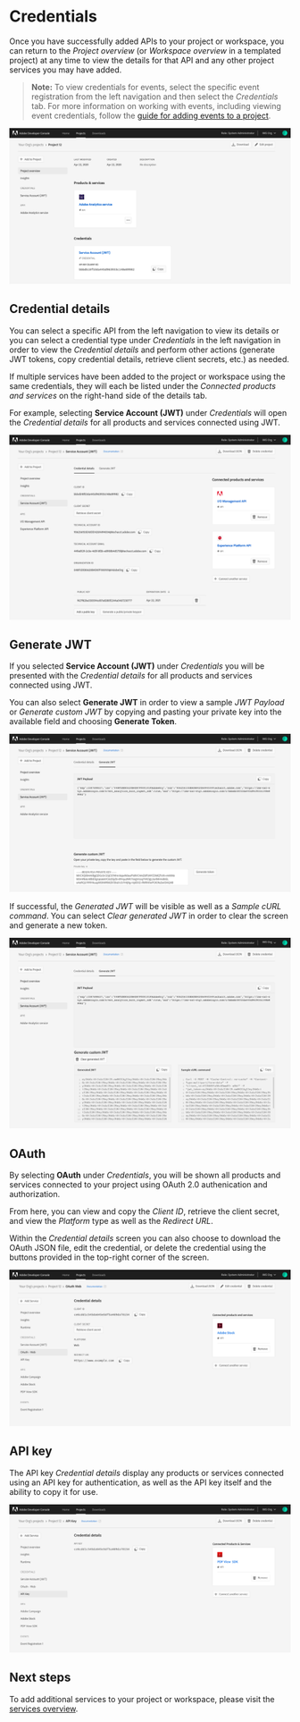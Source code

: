 # Credentials

Once you have successfully added APIs to your project or workspace, you can return to the *Project overview* (or *Workspace overview* in a templated project) at any time to view the details for that API and any other project services you may have added. 

> **Note:** To view credentials for events, select the specific event registration from the left navigation and then select the *Credentials* tab. For more information on working with events, including viewing event credentials, follow the [guide for adding events to a project](services-add-events.md).

![](images/credentials-project-overview.png)

## Credential details

You can select a specific API from the left navigation to view its details or you can select a credential type under *Credentials* in the left navigation in order to view the *Credential details* and perform other actions (generate JWT tokens, copy credential details, retrieve client secrets, etc.) as needed. 

If multiple services have been added to the project or workspace using the same credentials, they will each be listed under the *Connected products and services* on the right-hand side of the details tab.

For example, selecting **Service Account (JWT)** under *Credentials* will open the *Credential details* for all products and services connected using JWT.

![](images/credentials-details.png)

## Generate JWT

If you selected **Service Account (JWT)** under *Credentials* you will be presented with the *Credential details* for all products and services connected using JWT.

You can also select **Generate JWT** in order to view a sample *JWT Payload* or *Generate custom JWT* by copying and pasting your private key into the available field and choosing **Generate Token**.

![](images/credentials-generate-jwt.png)

If successful, the *Generated JWT* will be visible as well as a *Sample cURL command*. You can select *Clear generated JWT* in order to clear the screen and generate a new token.

![](images/credentials-generated-jwt.png)

## OAuth

By selecting **OAuth** under *Credentials*, you will be shown all products and services connected to your project using OAuth 2.0 authenication and authorization.

From here, you can view and copy the *Client ID*, retrieve the client secret, and view the *Platform* type as well as the *Redirect URL*. 

Within the *Credential details* screen you can also choose to download the OAuth JSON file, edit the credential, or delete the credential using the buttons provided in the top-right corner of the screen.

![](images/credentials-oauth-web.png)

## API key

The API key *Credential details* display any products or services connected using an API key for authentication, as well as the API key itself and the ability to copy it for use.

![](images/credentials-api-key.png)

## Next steps

To add additional services to your project or workspace, please visit the [services overview](services.md).